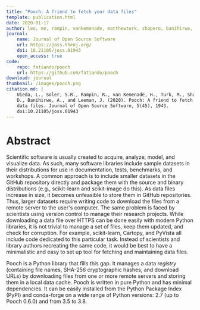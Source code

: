 ```yaml
---
title: "Pooch: A friend to fetch your data files"
template: publication.html
date: 2020-01-17
author: leo, me, rampin, vankemenade, matthewturk, shapero, banihirwe, leeman
journal:
    name: Journal of Open Source Software
    url: https://joss.theoj.org/
    doi: 10.21105/joss.01943
    open_access: true
code:
    repo: fatiando/pooch
    url: https://github.com/fatiando/pooch
download: journal
thumbnail: /images/pooch.png
citation.md: |
    Uieda, L., Soler, S.R., Rampin, R., van Kemenade, H., Turk, M., Shapero,
    D., Banihirwe, A., and Leeman, J. (2020). Pooch: A friend to fetch your
    data files. Journal of Open Source Software, 5(45), 1943.
    doi:10.21105/joss.01943
---
```


# Abstract

Scientific software is usually created to acquire, analyze, model, and
visualize data. As such, many software libraries include sample datasets in
their distributions for use in documentation, tests, benchmarks, and workshops.
A common approach is to include smaller datasets in the GitHub repository
directly and package them with the source and binary distributions (e.g.,
scikit-learn and scikit-image do this). As data files increase in size, it
becomes unfeasible to store them in GitHub repositories. Thus, larger datasets
require writing code to download the files from a remote server to the user's
computer. The same problem is faced by scientists using version control to
manage their research projects. While downloading a data file over HTTPS can be
done easily with modern Python libraries, it is not trivial to manage a set of
files, keep them updated, and check for corruption. For example, scikit-learn,
Cartopy, and PyVista all include code dedicated to this particular task.
Instead of scientists and library authors recreating the same code, it would be
best to have a minimalistic and easy to set up tool for fetching and
maintaining data files.

Pooch is a Python library that fills this gap. It manages a data *registry*
(containing file names, SHA-256 cryptographic hashes, and download URLs) by
downloading files from one or more remote servers and storing them in a local
data cache. Pooch is written in pure Python and has minimal dependencies. It
can be easily installed from the Python Package Index (PyPI) and conda-forge on
a wide range of Python versions: 2.7 (up to Pooch 0.6.0) and from 3.5 to 3.8.
